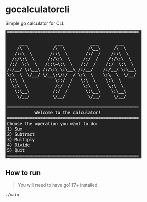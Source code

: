 # gocalculatorcli
Simple go calculator for CLI.

![](gocalculatorcli.png)

## How to run

> You will need to have go1.17+ installed.

```
./main
```

